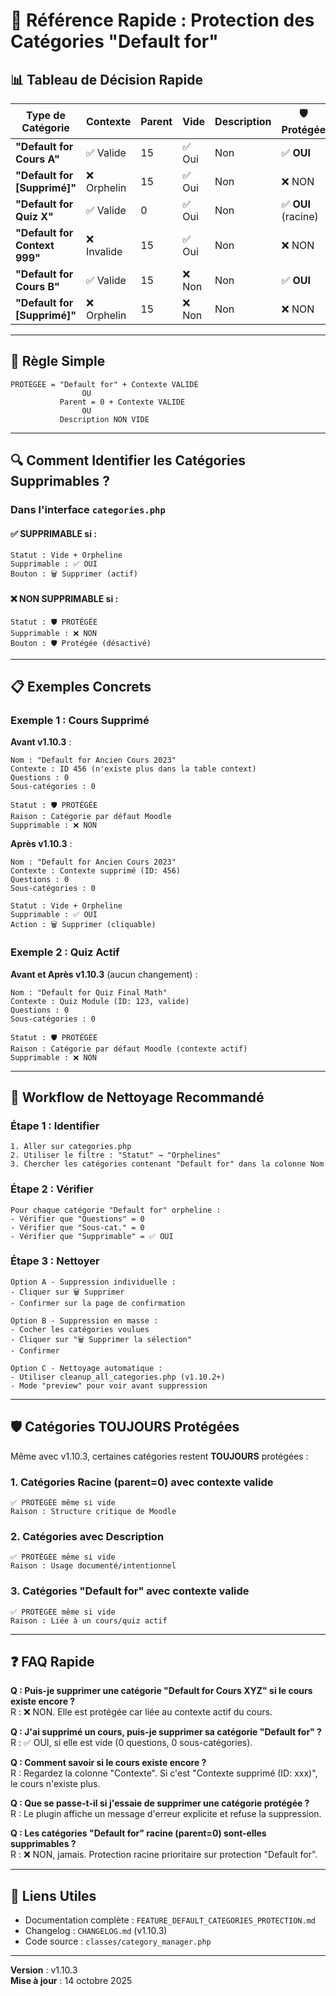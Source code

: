 # 🚀 Référence Rapide : Protection des Catégories "Default for"

## 📊 Tableau de Décision Rapide

| Type de Catégorie | Contexte | Parent | Vide | Description | 🛡️ Protégée | ✅ Supprimable |
|-------------------|----------|--------|------|-------------|--------------|----------------|
| **"Default for Cours A"** | ✅ Valide | 15 | ✅ Oui | Non | ✅ **OUI** | ❌ NON |
| **"Default for [Supprimé]"** | ❌ Orphelin | 15 | ✅ Oui | Non | ❌ NON | ✅ **OUI** |
| **"Default for Quiz X"** | ✅ Valide | 0 | ✅ Oui | Non | ✅ **OUI** (racine) | ❌ NON |
| **"Default for Context 999"** | ❌ Invalide | 15 | ✅ Oui | Non | ❌ NON | ✅ **OUI** |
| **"Default for Cours B"** | ✅ Valide | 15 | ❌ Non | Non | ✅ **OUI** | ❌ NON |
| **"Default for [Supprimé]"** | ❌ Orphelin | 15 | ❌ Non | Non | ❌ NON | ❌ NON (questions) |

---

## 🎯 Règle Simple

```
PROTÉGÉE = "Default for" + Contexte VALIDE
                OU
           Parent = 0 + Contexte VALIDE
                OU
           Description NON VIDE
```

---

## 🔍 Comment Identifier les Catégories Supprimables ?

### Dans l'interface `categories.php`

#### ✅ SUPPRIMABLE si :
```
Statut : Vide + Orpheline
Supprimable : ✅ OUI
Bouton : 🗑️ Supprimer (actif)
```

#### ❌ NON SUPPRIMABLE si :
```
Statut : 🛡️ PROTÉGÉE
Supprimable : ❌ NON
Bouton : 🛡️ Protégée (désactivé)
```

---

## 📋 Exemples Concrets

### Exemple 1 : Cours Supprimé

**Avant v1.10.3** :
```
Nom : "Default for Ancien Cours 2023"
Contexte : ID 456 (n'existe plus dans la table context)
Questions : 0
Sous-catégories : 0

Statut : 🛡️ PROTÉGÉE
Raison : Catégorie par défaut Moodle
Supprimable : ❌ NON
```

**Après v1.10.3** :
```
Nom : "Default for Ancien Cours 2023"
Contexte : Contexte supprimé (ID: 456)
Questions : 0
Sous-catégories : 0

Statut : Vide + Orpheline
Supprimable : ✅ OUI
Action : 🗑️ Supprimer (cliquable)
```

### Exemple 2 : Quiz Actif

**Avant et Après v1.10.3** (aucun changement) :
```
Nom : "Default for Quiz Final Math"
Contexte : Quiz Module (ID: 123, valide)
Questions : 0
Sous-catégories : 0

Statut : 🛡️ PROTÉGÉE
Raison : Catégorie par défaut Moodle (contexte actif)
Supprimable : ❌ NON
```

---

## 🧹 Workflow de Nettoyage Recommandé

### Étape 1 : Identifier
```
1. Aller sur categories.php
2. Utiliser le filtre : "Statut" → "Orphelines"
3. Chercher les catégories contenant "Default for" dans la colonne Nom
```

### Étape 2 : Vérifier
```
Pour chaque catégorie "Default for" orpheline :
- Vérifier que "Questions" = 0
- Vérifier que "Sous-cat." = 0
- Vérifier que "Supprimable" = ✅ OUI
```

### Étape 3 : Nettoyer
```
Option A - Suppression individuelle :
- Cliquer sur 🗑️ Supprimer
- Confirmer sur la page de confirmation

Option B - Suppression en masse :
- Cocher les catégories voulues
- Cliquer sur "🗑️ Supprimer la sélection"
- Confirmer

Option C - Nettoyage automatique :
- Utiliser cleanup_all_categories.php (v1.10.2+)
- Mode "preview" pour voir avant suppression
```

---

## 🛡️ Catégories TOUJOURS Protégées

Même avec v1.10.3, certaines catégories restent **TOUJOURS** protégées :

### 1. Catégories Racine (parent=0) avec contexte valide
```
✅ PROTÉGÉE même si vide
Raison : Structure critique de Moodle
```

### 2. Catégories avec Description
```
✅ PROTÉGÉE même si vide
Raison : Usage documenté/intentionnel
```

### 3. Catégories "Default for" avec contexte valide
```
✅ PROTÉGÉE même si vide
Raison : Liée à un cours/quiz actif
```

---

## ❓ FAQ Rapide

**Q : Puis-je supprimer une catégorie "Default for Cours XYZ" si le cours existe encore ?**  
R : ❌ NON. Elle est protégée car liée au contexte actif du cours.

**Q : J'ai supprimé un cours, puis-je supprimer sa catégorie "Default for" ?**  
R : ✅ OUI, si elle est vide (0 questions, 0 sous-catégories).

**Q : Comment savoir si le cours existe encore ?**  
R : Regardez la colonne "Contexte". Si c'est "Contexte supprimé (ID: xxx)", le cours n'existe plus.

**Q : Que se passe-t-il si j'essaie de supprimer une catégorie protégée ?**  
R : Le plugin affiche un message d'erreur explicite et refuse la suppression.

**Q : Les catégories "Default for" racine (parent=0) sont-elles supprimables ?**  
R : ❌ NON, jamais. Protection racine prioritaire sur protection "Default for".

---

## 🔗 Liens Utiles

- Documentation complète : `FEATURE_DEFAULT_CATEGORIES_PROTECTION.md`
- Changelog : `CHANGELOG.md` (v1.10.3)
- Code source : `classes/category_manager.php`

---

**Version** : v1.10.3  
**Mise à jour** : 14 octobre 2025

